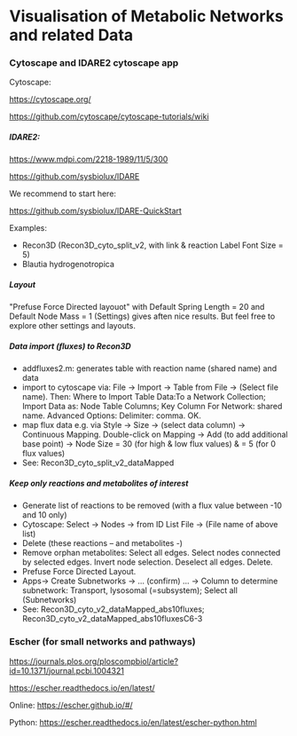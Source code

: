 # Visualisation of Metabolic Networks and related Data

### Cytoscape and IDARE2 cytoscape app
Cytoscape:

https://cytoscape.org/

https://github.com/cytoscape/cytoscape-tutorials/wiki

##### IDARE2:

https://www.mdpi.com/2218-1989/11/5/300

https://github.com/sysbiolux/IDARE

We recommend to start here:

https://github.com/sysbiolux/IDARE-QuickStart

Examples:
- Recon3D (Recon3D_cyto_split_v2, with link & reaction Label Font Size = 5)
- Blautia hydrogenotropica

##### Layout
"Prefuse Force Directed layouot" with Default Spring Length = 20 and Default Node Mass = 1 (Settings) gives aften nice results. But feel free to explore other settings and layouts.

##### Data import (fluxes) to Recon3D
- addfluxes2.m: generates table with reaction name (shared name) and data
- import to cytoscape via: File -> Import -> Table from File -> (Select file name). Then: Where to Import Table Data:To a Network Collection; Import Data as: Node Table Columns; Key Column For Network: shared name. Advanced Options: Delimiter: comma. OK.
- map flux data e.g. via Style -> Size -> (select data column) -> Continuous Mapping. Double-click on Mapping -> Add (to add additional base point) -> Node Size = 30 (for high & low flux values) & = 5 (for 0 flux values)
- See: Recon3D_cyto_split_v2_dataMapped

##### Keep only reactions and metabolites of interest
- Generate list of reactions to be removed (with a flux value between -10 and 10 only)
- Cytoscape: Select -> Nodes -> from ID List File -> (File name of above list)
- Delete (these reactions – and metabolites -)
- Remove orphan metabolites: Select all edges. Select nodes connected by selected edges. Invert node selection. Deselect all edges. Delete.
- Prefuse Force Directed Layout.
- Apps-> Create Subnetworks -> … (confirm) … -> Column to determine subnetwork: Transport, lysosomal (=subsystem); Select all (Subnetworks)
- See: Recon3D_cyto_v2_dataMapped_abs10fluxes; Recon3D_cyto_v2_dataMapped_abs10fluxesC6-3

### Escher (for small networks and pathways)
https://journals.plos.org/ploscompbiol/article?id=10.1371/journal.pcbi.1004321

https://escher.readthedocs.io/en/latest/

Online: https://escher.github.io/#/

Python: https://escher.readthedocs.io/en/latest/escher-python.html

